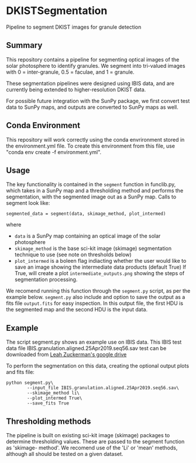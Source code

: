 # DKISTSegmentation
Pipeline to segment DKIST images for granule detection

## Summary

This repository contains a pipeline for segmenting optical images of the solar
photosphere to identify granules. We segment into tri-valued images with 0 = 
inter-granule, 0.5 = faculae, and 1 = granule. 

These segmentation pipelines were designed using IBIS data, and are currently being 
extended to higher-resolution DKIST data.

For possible future integration with the SunPy package, we first convert test 
data to SunPy maps, and outputs are converted to SunPy maps as well. 

## Conda Environment

This repository will work correctly using the conda envrironment stored in the
environment.yml file. To create this environment from this file, use 
"conda env create -f environment.yml".

## Usage

The key functionality is contained in the `segment` function in funclib.py, which
takes in a SunPy map and a thresholding method and performs the segmentation, with 
the segmented image out as a SunPy map. Calls to segment look like:
```
segmented_data = segment(data, skimage_method, plot_intermed)
```
where 
* `data` is a SunPy map containing an optical image of the solar photosphere
* `skimage_method` is the base sci-kit image (skimage) segmentation technique 
   to use (see note on thresholds below)
* `plot_intermed` is a boleen flag indiacting whether the user would like to 
   save an image showing the intermediate data products (default True) If True, 
   will create a plot `intermediate_outputs.png` showing the steps of 
   segmentation processing. 

We recomend running this function through the `segment.py` script, as per the
example below. `segment.py` also include and option to save the output as a 
fits file `output.fits` for easy inspection. In this output file, the first 
HDU is the segmented map and the second HDU is the input data. 

## Example

The script segment.py shows an example use on IBIS data. This IBIS test data
file IBIS.granulation.aligned.25Apr2019.seq56.sav test can be downloaded from
[Leah Zuckerman's google drive](https://drive.google.com/file/d/1bEYOzn3KXJp3EDTsF5Rgya3x8ABxXP2D/view?usp=share_link)

To perform the segmentation on this data, creating the optional output plots 
and fits file:
```
python segment.py\
        --input_file IBIS.granulation.aligned.25Apr2019.seq56.sav\ 
        --skimage_method li\
        --plot_intermed True\
        --save_fits True
```

## Thresholding methods

The pipeline is built on existing sci-kit image (skimage) packages to determine
thresholding values. These are passed to the segment function as 'skimage-
method'. We recomend use of the 'Li' or 'mean' methods, although all should be
tested on a given dataset.
